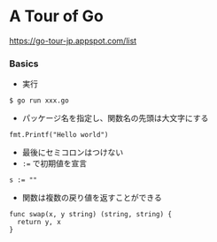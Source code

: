 A Tour of Go
===

https://go-tour-jp.appspot.com/list

### Basics

* 実行
```
$ go run xxx.go
```
* パッケージ名を指定し、関数名の先頭は大文字にする
```
fmt.Printf("Hello world")
```
* 最後にセミコロンはつけない
* `:=` で初期値を宣言
```
s := ""
```
* 関数は複数の戻り値を返すことができる
```
func swap(x, y string) (string, string) {
  return y, x
}
```
